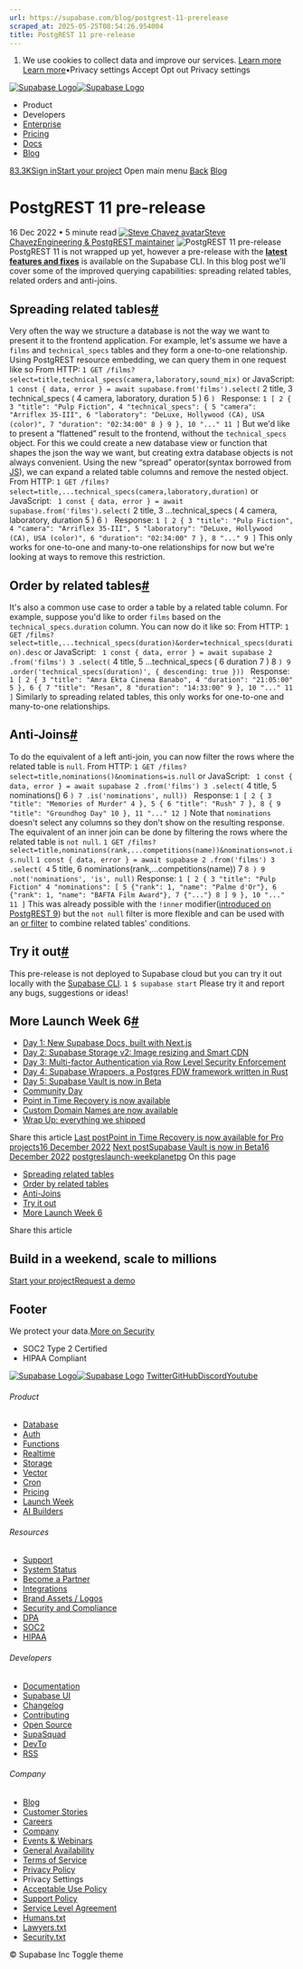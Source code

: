 ```yaml
---
url: https://supabase.com/blog/postgrest-11-prerelease
scraped_at: 2025-05-25T08:54:26.954004
title: PostgREST 11 pre-release
---
```


  1. We use cookies to collect data and improve our services. [Learn more](https://supabase.com/privacy#8-cookies-and-similar-technologies-used-on-our-european-services)
[Learn more](https://supabase.com/privacy#8-cookies-and-similar-technologies-used-on-our-european-services)•Privacy settings
Accept Opt out Privacy settings


[![Supabase Logo](https://supabase.com/_next/image?url=https%3A%2F%2Ffrontend-assets.supabase.com%2Fwww%2Fd218d9190b87%2F_next%2Fstatic%2Fmedia%2Fsupabase-logo-wordmark--light.daaeffd3.png&w=256&q=75&dpl=dpl_9xPTPeSUKoDuygMmT5sPj6DB4mgG)![Supabase Logo](https://supabase.com/_next/image?url=https%3A%2F%2Ffrontend-assets.supabase.com%2Fwww%2Fd218d9190b87%2F_next%2Fstatic%2Fmedia%2Fsupabase-logo-wordmark--dark.b36ebb5f.png&w=256&q=75&dpl=dpl_9xPTPeSUKoDuygMmT5sPj6DB4mgG)](https://supabase.com/)
  * Product 
  * Developers 
  * [Enterprise](https://supabase.com/enterprise)
  * [Pricing](https://supabase.com/pricing)
  * [Docs](https://supabase.com/docs)
  * [Blog](https://supabase.com/blog)


[83.3K](https://github.com/supabase/supabase)[Sign in](https://supabase.com/dashboard)[Start your project](https://supabase.com/dashboard)
Open main menu
[Back](https://supabase.com/blog)
[Blog](https://supabase.com/blog)
# PostgREST 11 pre-release
16 Dec 2022
•
5 minute read
[![Steve Chavez avatar](https://supabase.com/_next/image?url=https%3A%2F%2Fgithub.com%2Fsteve-chavez.png&w=96&q=75&dpl=dpl_9xPTPeSUKoDuygMmT5sPj6DB4mgG)Steve ChavezEngineering & PostgREST maintainer](https://github.com/steve-chavez)
![PostgREST 11 pre-release](https://supabase.com/_next/image?url=%2Fimages%2Fblog%2Flw6-community%2Fpostgrest.png&w=3840&q=100&dpl=dpl_9xPTPeSUKoDuygMmT5sPj6DB4mgG)
PostgREST 11 is not wrapped up yet, however a pre-release with the **[latest features and fixes](https://github.com/PostgREST/postgrest/releases/tag/v10.1.1.20221212)** is available on the Supabase CLI.
In this blog post we'll cover some of the improved querying capabilities: spreading related tables, related orders and anti-joins.
## Spreading related tables[#](https://supabase.com/blog/postgrest-11-prerelease#spreading-related-tables)
Very often the way we structure a database is not the way we want to present it to the frontend application. For example, let's assume we have a `films` and `technical_specs` tables and they form a one-to-one relationship.
Using PostgREST resource embedding, we can query them in one request like so
From HTTP:
`
1
GET /films?select=title,technical_specs(camera,laboratory,sound_mix)
`
or JavaScript:
`
1
const { data, error } = await supabase.from('films').select(`
2
  title,
3
  technical_specs (
4
   camera, laboratory, duration
5
  )
6
 `)
`
Response:
`
1
[
2
 {
3
  "title": "Pulp Fiction",
4
  "technical_specs": {
5
   "camera": "Arriflex 35-III",
6
   "laboratory": "DeLuxe, Hollywood (CA), USA (color)",
7
   "duration": "02:34:00"
8
  }
9
 },
10
 "..."
11
]
`
But we'd like to present a “flattened” result to the frontend, without the `technical_specs` object. For this we could create a new database view or function that shapes the json the way we want, but creating extra database objects is not always convenient.
Using the new “spread” operator(syntax borrowed from [JS](https://developer.mozilla.org/en-US/docs/Web/JavaScript/Reference/Operators/Spread_syntax)), we can expand a related table columns and remove the nested object.
From HTTP:
`
1
GET /films?select=title,...technical_specs(camera,laboratory,duration)
`
or JavaScript:
`
1
const { data, error } = await supabase.from('films').select(`
2
  title,
3
  ...technical_specs (
4
   camera, laboratory, duration
5
  )
6
 `)
`
Response:
`
1
[
2
 {
3
  "title": "Pulp Fiction",
4
  "camera": "Arriflex 35-III",
5
  "laboratory": "DeLuxe, Hollywood (CA), USA (color)",
6
  "duration": "02:34:00"
7
 },
8
 "..."
9
]
`
This only works for one-to-one and many-to-one relationships for now but we're looking at ways to remove this restriction.
## Order by related tables[#](https://supabase.com/blog/postgrest-11-prerelease#order-by-related-tables)
It's also a common use case to order a table by a related table column. For example, suppose you'd like to order `films` based on the `technical_specs.duration` column.
You can now do it like so:
From HTTP:
`
1
GET /films?select=title,...technical_specs(duration)&order=technical_specs(duration).desc
`
or JavaScript:
`
1
const { data, error } = await supabase
2
 .from('films')
3
 .select(`
4
  title,
5
  ...technical_specs (
6
   duration
7
  )
8
 `)
9
  .order('technical_specs(duration)', { descending: true }))
`
Response:
`
1
[
2
 {
3
  "title": "Amra Ekta Cinema Banabo",
4
  "duration": "21:05:00"
5
 },
6
 {
7
  "title": "Resan",
8
  "duration": "14:33:00"
9
 },
10
 "..."
11
]
`
Similarly to spreading related tables, this only works for one-to-one and many-to-one relationships.
## Anti-Joins[#](https://supabase.com/blog/postgrest-11-prerelease#anti-joins)
To do the equivalent of a left anti-join, you can now filter the rows where the related table is `null`.
From HTTP:
`
1
GET /films?select=title,nominations()&nominations=is.null
`
or JavaScript:
`
1
const { data, error } = await supabase
2
 .from('films')
3
 .select(`
4
  title,
5
  nominations()
6
 `)
7
  .is('nominations', null))
`
Response:
`
1
[
2
 {
3
  "title": "Memories of Murder"
4
 },
5
 {
6
  "title": "Rush"
7
 },
8
 {
9
  "title": "Groundhog Day"
10
 },
11
 "..."
12
]
`
Note that `nominations` doesn't select any columns so they don't show on the resulting response.
The equivalent of an inner join can be done by filtering the rows where the related table is `not null`.
`
1
GET /films?select=title,nominations(rank,...competitions(name))&nominations=not.is.null
`
`
1
const { data, error } = await supabase
2
 .from('films')
3
 .select(
4
  `
5
  title,
6
  nominations(rank,...competitions(name))
7
 `
8
 )
9
 .not('nominations', 'is', null)
`
Response:
`
1
[
2
 {
3
  "title": "Pulp Fiction"
4
  "nominations": [
5
   {"rank": 1, "name": "Palme d'Or"},
6
   {"rank": 1, "name": "BAFTA Film Award"},
7
   {"..."}
8
  ]
9
 },
10
 "..."
11
]
`
This was already possible with the `!inner` modifier([introduced on PostgREST 9](https://supabase.com/blog/postgrest-9#resource-embedding-with-inner-joins)) but the `not null` filter is more flexible and can be used with an [or filter](https://supabase.com/docs/reference/javascript/or) to combine related tables' conditions.
## Try it out[#](https://supabase.com/blog/postgrest-11-prerelease#try-it-out)
This pre-release is not deployed to Supabase cloud but you can try it out locally with the [Supabase CLI](https://supabase.com/docs/reference/cli/introduction).
`
1
$ supabase start
`
Please try it and report any bugs, suggestions or ideas!
## More Launch Week 6[#](https://supabase.com/blog/postgrest-11-prerelease#more-launch-week-6)
  * [Day 1: New Supabase Docs, built with Next.js](https://supabase.com/blog/new-supabase-docs-built-with-nextjs)
  * [Day 2: Supabase Storage v2: Image resizing and Smart CDN](https://supabase.com/blog/storage-image-resizing-smart-cdn)
  * [Day 3: Multi-factor Authentication via Row Level Security Enforcement](https://supabase.com/blog/mfa-auth-via-rls)
  * [Day 4: Supabase Wrappers, a Postgres FDW framework written in Rust](https://supabase.com/blog/postgres-foreign-data-wrappers-rust)
  * [Day 5: Supabase Vault is now in Beta](https://supabase.com/blog/vault-now-in-beta)
  * [Community Day](https://supabase.com/blog/launch-week-6-community-day)
  * [Point in Time Recovery is now available](https://supabase.com/blog/postgres-point-in-time-recovery)
  * [Custom Domain Names are now available](https://supabase.com/blog/custom-domain-names)
  * [Wrap Up: everything we shipped](https://supabase.com/blog/launch-week-6-wrap-up)


Share this article
[](https://twitter.com/intent/tweet?url=https%3A%2F%2Fsupabase.com%2Fblog%2Fpostgrest-11-prerelease&text=PostgREST%2011%20pre-release)[](https://www.linkedin.com/shareArticle?url=https%3A%2F%2Fsupabase.com%2Fblog%2Fpostgrest-11-prerelease&text=PostgREST%2011%20pre-release)[](https://news.ycombinator.com/submitlink?u=https%3A%2F%2Fsupabase.com%2Fblog%2Fpostgrest-11-prerelease&t=PostgREST%2011%20pre-release)
[Last postPoint in Time Recovery is now available for Pro projects16 December 2022](https://supabase.com/blog/postgres-point-in-time-recovery)
[Next postSupabase Vault is now in Beta16 December 2022](https://supabase.com/blog/vault-now-in-beta)
[postgres](https://supabase.com/blog/tags/postgres)[launch-week](https://supabase.com/blog/tags/launch-week)[planetpg](https://supabase.com/blog/tags/planetpg)
On this page
  * [Spreading related tables](https://supabase.com/blog/postgrest-11-prerelease#spreading-related-tables)
  * [Order by related tables](https://supabase.com/blog/postgrest-11-prerelease#order-by-related-tables)
  * [Anti-Joins](https://supabase.com/blog/postgrest-11-prerelease#anti-joins)
  * [Try it out](https://supabase.com/blog/postgrest-11-prerelease#try-it-out)
  * [More Launch Week 6](https://supabase.com/blog/postgrest-11-prerelease#more-launch-week-6)


Share this article
[](https://twitter.com/intent/tweet?url=https%3A%2F%2Fsupabase.com%2Fblog%2Fpostgrest-11-prerelease&text=PostgREST%2011%20pre-release)[](https://www.linkedin.com/shareArticle?url=https%3A%2F%2Fsupabase.com%2Fblog%2Fpostgrest-11-prerelease&text=PostgREST%2011%20pre-release)[](https://news.ycombinator.com/submitlink?u=https%3A%2F%2Fsupabase.com%2Fblog%2Fpostgrest-11-prerelease&t=PostgREST%2011%20pre-release)
## Build in a weekend, scale to millions
[Start your project](https://supabase.com/dashboard)[Request a demo](https://supabase.com/contact/sales)
## Footer
We protect your data.[More on Security](https://supabase.com/security)
  * SOC2 Type 2 Certified
  * HIPAA Compliant


[![Supabase Logo](https://supabase.com/_next/image?url=https%3A%2F%2Ffrontend-assets.supabase.com%2Fwww%2Fd218d9190b87%2F_next%2Fstatic%2Fmedia%2Fsupabase-logo-wordmark--light.daaeffd3.png&w=384&q=75&dpl=dpl_9xPTPeSUKoDuygMmT5sPj6DB4mgG)![Supabase Logo](https://supabase.com/_next/image?url=https%3A%2F%2Ffrontend-assets.supabase.com%2Fwww%2Fd218d9190b87%2F_next%2Fstatic%2Fmedia%2Fsupabase-logo-wordmark--dark.b36ebb5f.png&w=384&q=75&dpl=dpl_9xPTPeSUKoDuygMmT5sPj6DB4mgG)](https://supabase.com/)
[Twitter](https://twitter.com/supabase)[GitHub](https://github.com/supabase)[Discord](https://discord.supabase.com/)[Youtube](https://youtube.com/c/supabase)
###### Product
  * [Database](https://supabase.com/database)
  * [Auth](https://supabase.com/auth)
  * [Functions](https://supabase.com/edge-functions)
  * [Realtime](https://supabase.com/realtime)
  * [Storage](https://supabase.com/storage)
  * [Vector](https://supabase.com/modules/vector)
  * [Cron](https://supabase.com/modules/cron)
  * [Pricing](https://supabase.com/pricing)
  * [Launch Week](https://supabase.com/launch-week)
  * [AI Builders](https://supabase.com/solutions/ai-builders)


###### Resources
  * [Support](https://supabase.com/support)
  * [System Status](https://status.supabase.com/)
  * [Become a Partner](https://supabase.com/partners)
  * [Integrations](https://supabase.com/partners/integrations)
  * [Brand Assets / Logos](https://supabase.com/brand-assets)
  * [Security and Compliance](https://supabase.com/security)
  * [DPA](https://supabase.com/legal/dpa)
  * [SOC2](https://supabase.com/security)
  * [HIPAA](https://forms.supabase.com/hipaa2)


###### Developers
  * [Documentation](https://supabase.com/docs)
  * [Supabase UI](https://supabase.com/ui)
  * [Changelog](https://supabase.com/changelog)
  * [Contributing](https://github.com/supabase/supabase/blob/master/CONTRIBUTING.md)
  * [Open Source](https://supabase.com/open-source)
  * [SupaSquad](https://supabase.com/supasquad)
  * [DevTo](https://dev.to/supabase)
  * [RSS](https://supabase.com/rss.xml)


###### Company
  * [Blog](https://supabase.com/blog)
  * [Customer Stories](https://supabase.com/customers)
  * [Careers](https://supabase.com/careers)
  * [Company](https://supabase.com/company)
  * [Events & Webinars](https://supabase.com/events)
  * [General Availability](https://supabase.com/ga)
  * [Terms of Service](https://supabase.com/terms)
  * [Privacy Policy](https://supabase.com/privacy)
  * Privacy Settings
  * [Acceptable Use Policy](https://supabase.com/aup)
  * [Support Policy](https://supabase.com/support-policy)
  * [Service Level Agreement](https://supabase.com/sla)
  * [Humans.txt](https://supabase.com/humans.txt)
  * [Lawyers.txt](https://supabase.com/lawyers.txt)
  * [Security.txt](https://supabase.com/.well-known/security.txt)


© Supabase Inc
Toggle theme

